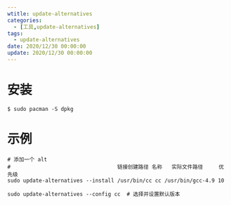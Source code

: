 ```yaml
---
wtitle: update-alternatives
categories: 
  - [工具,update-alternatives]
tags:
  - update-alternatives
date: 2020/12/30 00:00:00
update: 2020/12/30 00:00:00
---
```


# 安装

```shell
$ sudo pacman -S dpkg
```

# 示例

```shell
# 添加一个 alt
#                                  链接创建路径 名称   实际文件路径     优先级
sudo update-alternatives --install /usr/bin/cc cc /usr/bin/gcc-4.9 10  
```

```shell
sudo update-alternatives --config cc  # 选择并设置默认版本
```

